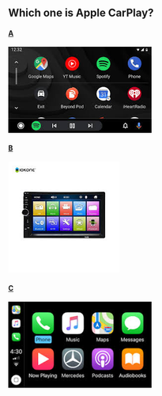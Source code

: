 ## Which one is Apple CarPlay?

#### [A](https://xuniong123-jinchao.github.io/EDCI-337-Project4/wrong1.html)
![Android Auto](image/andriodauto.jpg)

#### [B](https://xuniong123-jinchao.github.io/EDCI-337-Project4/wrong2.html)
![Mirrow Link](image/mirrowlink.jpg)

#### [C](https://xuniong123-jinchao.github.io/EDCI-337-Project4/quiz2.html)
![CarPlay](image/carplay.jpg)
